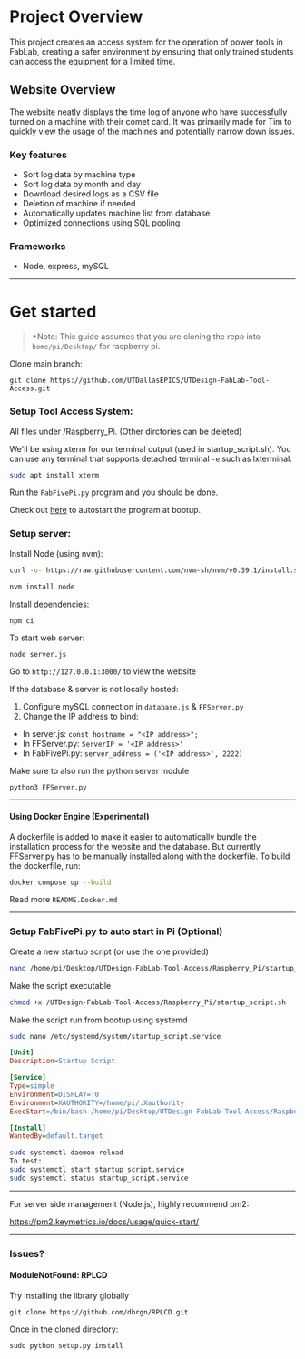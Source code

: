 # Project Overview

This project creates an access system for the operation of power tools in FabLab, creating a safer environment by ensuring that only trained students can access the equipment for a limited time. 

## Website Overview

The website neatly displays the time log of anyone who have successfully turned on a machine with their comet card. It was primarily made for Tim to quickly view the usage of the machines and potentially narrow down issues. 

### Key features

- Sort log data by machine type
- Sort log data by month and day
- Download desired logs as a CSV file
- Deletion of machine if needed
- Automatically updates machine list from database
- Optimized connections using SQL pooling

### Frameworks

- Node, express, mySQL

_____

# Get started

> *Note: This guide assumes that you are cloning the repo into `home/pi/Desktop/` for raspberry pi.

Clone main branch:
```
git clone https://github.com/UTDallasEPICS/UTDesign-FabLab-Tool-Access.git
```

### Setup Tool Access System:

All files under /Raspberry_Pi. (Other dirctories can be deleted)

We'll be using xterm for our terminal output (used in startup_script.sh). You can use any terminal that supports detached terminal `-e` such as lxterminal.

```bash
sudo apt install xterm
```

Run the `FabFivePi.py` program and you should be done.

Check out [here](https://github.com/UTDallasEPICS/UTDesign-FabLab-Tool-Access?tab=readme-ov-file#setup-fabfivepipy-to-auto-start-in-pi-optional) to autostart the program at bootup.


### Setup server:

Install Node (using nvm):

```bash
curl -o- https://raw.githubusercontent.com/nvm-sh/nvm/v0.39.1/install.sh | bash
```
```bash
nvm install node
```

Install dependencies:
```bash
npm ci
```

To start web server:
```
node server.js
```
Go to `http://127.0.0.1:3000/` to view the website

If the database & server is not locally hosted:

1. Configure mySQL connection in `database.js` & `FFServer.py`
2. Change the IP address to bind:
  - In server.js: `const hostname = "<IP address>";`
  - In FFServer.py: `ServerIP = '<IP address>'`
  - In FabFivePi.py: `server_address = ('<IP address>', 2222)`

Make sure to also run the python server module

```
python3 FFServer.py
```
_____________________

#### Using Docker Engine (Experimental)

A dockerfile is added to make it easier to automatically bundle the installation process for the website and the database. But currently FFServer.py has to be manually installed along with the dockerfile.
To build the dockerfile, run:
```bash
docker compose up --build
```
Read more `README.Docker.md`
___________________________________________

### Setup FabFivePi.py to auto start in Pi (Optional)

Create a new startup script (or use the one provided)

```bash
nano /home/pi/Desktop/UTDesign-FabLab-Tool-Access/Raspberry_Pi/startup_script.sh
```

Make the script executable

```bash
chmod +x /UTDesign-FabLab-Tool-Access/Raspberry_Pi/startup_script.sh
```


Make the script run from bootup using systemd
```bash
sudo nano /etc/systemd/system/startup_script.service
```
```ini
[Unit]
Description=Startup Script

[Service]
Type=simple
Environment=DISPLAY=:0
Environment=XAUTHORITY=/home/pi/.Xauthority
ExecStart=/bin/bash /home/pi/Desktop/UTDesign-FabLab-Tool-Access/Raspberry_Pi/startup_script.sh

[Install]
WantedBy=default.target
```

```bash
sudo systemctl daemon-reload
To test:
sudo systemctl start startup_script.service
sudo systemctl status startup_script.service
```

______________________________________________

For server side management (Node.js), highly recommend pm2:

https://pm2.keymetrics.io/docs/usage/quick-start/

__________________________________________

### Issues?

#### ModuleNotFound: RPLCD

Try installing the library globally

```
git clone https://github.com/dbrgn/RPLCD.git
```
Once in the cloned directory:
```
sudo python setup.py install
```
